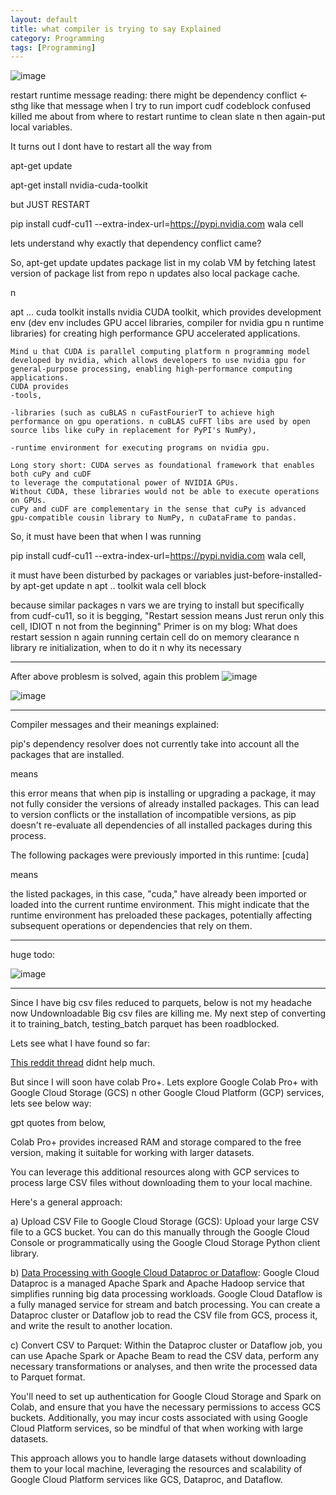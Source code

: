 ```yaml
---
layout: default
title: what compiler is trying to say Explained
category: Programming
tags: [Programming]
---
```

![image](https://github.com/sbibek086/write-the-docs/assets/11883023/dc31d0e2-d234-4575-9827-c3c52d09d9cd)

restart runtime message reading:
there might be dependency conflict <- sthg like that message 
when I try to run 
import cudf
codeblock confused killed me about from where to restart runtime to clean slate n then again-put local variables.

It turns out I dont have to restart all the way from 

apt-get update

apt-get install nvidia-cuda-toolkit

but JUST RESTART

pip install cudf-cu11 --extra-index-url=https://pypi.nvidia.com
wala cell

lets understand why exactly that dependency conflict came?

So, apt-get update updates package list in my colab VM by fetching latest version of package list from repo n updates also local package cache.

n

apt ... cuda toolkit installs nvidia CUDA toolkit, which provides development env (dev env includes GPU accel libraries, compiler for nvidia gpu n runtime libraries) for creating high performance GPU accelerated applications.

~~~
Mind u that CUDA is parallel computing platform n programming model developed by nvidia, which allows developers to use nvidia gpu for general-purpose processing, enabling high-performance computing applications.
CUDA provides
-tools, 

-libraries (such as cuBLAS n cuFastFourierT to achieve high performance on gpu operations. n cuBLAS cuFFT libs are used by open source libs like cuPy in replacement for PyPI's NumPy), 

-runtime environment for executing programs on nvidia gpu. 

Long story short: CUDA serves as foundational framework that enables both cuPy and cuDF
to leverage the computational power of NVIDIA GPUs.
Without CUDA, these libraries would not be able to execute operations on GPUs.
cuPy and cuDF are complementary in the sense that cuPy is advanced gpu-compatible cousin library to NumPy, n cuDataFrame to pandas. 
~~~

So, it must have been that when I was running 

pip install cudf-cu11 --extra-index-url=https://pypi.nvidia.com wala cell,

it must have been disturbed by packages or variables just-before-installed-by apt-get update 
n apt .. toolkit wala cell block

because similar packages n vars we are trying to install but specifically from cudf-cu11, so it is begging, "Restart session means Just rerun only this cell, IDIOT n not from the beginning"
Primer is on my blog: What does restart session n again running certain cell do on memory clearance n library re initialization, when to do it n why its necessary

---
After above problesm is solved, again this problem
![image](https://github.com/sbibek086/write-the-docs/assets/11883023/a8424527-9388-4f09-8c4a-10584f639b80)

![image](https://github.com/sbibek086/write-the-docs/assets/11883023/2a473ef5-d1b3-4cbd-bb0c-d884a8dbeb65)

---
Compiler messages and their meanings explained:

pip's dependency resolver does not currently take into account all the packages that are installed.

means

this error means that when pip is installing or upgrading a package, it may not fully consider the versions of already installed packages. This can lead to version conflicts or the installation of incompatible versions, as pip doesn't re-evaluate all dependencies of all installed packages during this process.

The following packages were previously imported in this runtime:
  [cuda]

means

the listed packages, in this case, "cuda," have already been imported or loaded into the current runtime environment. This might indicate that the runtime environment has preloaded these packages, potentially affecting subsequent operations or dependencies that rely on them.

---
huge todo:

![image](https://github.com/sbibek086/write-the-docs/assets/11883023/cd0b2bea-eac3-472d-87c4-0451fc0aee0d)

---
Since I have big csv files reduced to parquets, below is not my headache now
Undownloadable Big csv files are killing me. My next step of converting it to training_batch, testing_batch parquet has been roadblocked.

Lets see what I have found so far:

[This reddit thread](https://www.reddit.com/r/datascience/comments/xwd6j5/working_with_more_than_10gb_csv/) didnt help much.

But since I will soon have colab Pro+.
Lets explore Google Colab Pro+ with Google Cloud Storage (GCS) n other Google Cloud Platform (GCP) services, lets see below way:

gpt quotes from below,

Colab Pro+ provides increased RAM and storage compared to the free version, making it suitable for working with larger datasets. 

You can leverage this additional resources along with GCP services to process large CSV files without downloading them to your local machine.

Here's a general approach:

a) Upload CSV File to Google Cloud Storage (GCS): Upload your large CSV file to a GCS bucket. You can do this manually through the Google Cloud Console
or programmatically using the Google Cloud Storage Python client library.

b) [Data Processing with Google Cloud Dataproc or Dataflow](https://youtu.be/gT6lXKLOgj8): Google Cloud Dataproc is a managed Apache Spark and Apache Hadoop service that simplifies running big data processing workloads. 
Google Cloud Dataflow is a fully managed service for stream and batch processing. You can create a Dataproc cluster or Dataflow job to read the CSV file from GCS, process it, and write the result to another location.

c) Convert CSV to Parquet: Within the Dataproc cluster or Dataflow job, you can use Apache Spark or Apache Beam to read the CSV data, 
perform any necessary transformations or analyses, and then write the processed data to Parquet format. 

<script src="https://gist.github.com/sbibek086/f6e41a7fa7d501fc4555de68808a6e72.js"></script>

You'll need to set up authentication for Google Cloud Storage and Spark on Colab, and ensure that you have the necessary permissions to access GCS buckets. 
Additionally, you may incur costs associated with using Google Cloud Platform services, so be mindful of that when working with large datasets.

This approach allows you to handle large datasets without downloading them to your local machine, leveraging the resources and scalability of Google Cloud Platform services
like GCS, Dataproc, and Dataflow.
